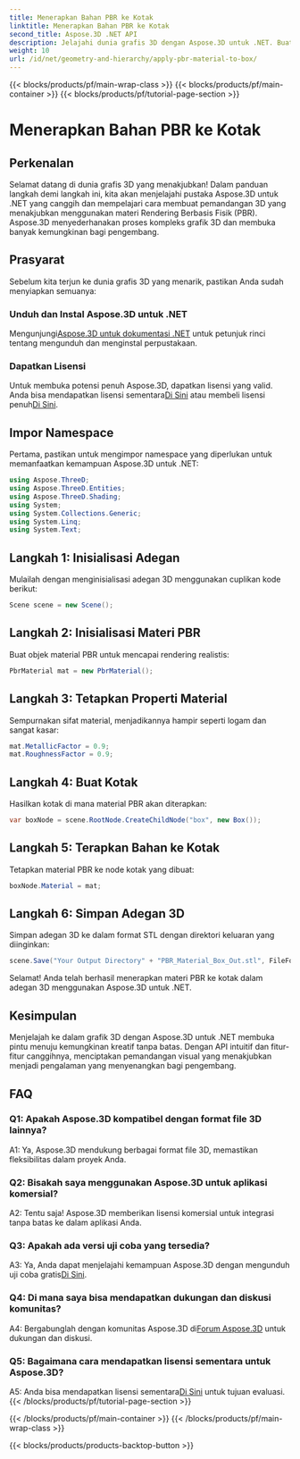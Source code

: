 ```yaml
---
title: Menerapkan Bahan PBR ke Kotak
linktitle: Menerapkan Bahan PBR ke Kotak
second_title: Aspose.3D .NET API
description: Jelajahi dunia grafis 3D dengan Aspose.3D untuk .NET. Buat adegan yang imersif dengan mudah menggunakan materi Rendering Berbasis Fisik.
weight: 10
url: /id/net/geometry-and-hierarchy/apply-pbr-material-to-box/
---
```


{{< blocks/products/pf/main-wrap-class >}}
{{< blocks/products/pf/main-container >}}
{{< blocks/products/pf/tutorial-page-section >}}

# Menerapkan Bahan PBR ke Kotak

## Perkenalan

Selamat datang di dunia grafis 3D yang menakjubkan! Dalam panduan langkah demi langkah ini, kita akan menjelajahi pustaka Aspose.3D untuk .NET yang canggih dan mempelajari cara membuat pemandangan 3D yang menakjubkan menggunakan materi Rendering Berbasis Fisik (PBR). Aspose.3D menyederhanakan proses kompleks grafik 3D dan membuka banyak kemungkinan bagi pengembang.

## Prasyarat

Sebelum kita terjun ke dunia grafis 3D yang menarik, pastikan Anda sudah menyiapkan semuanya:

### Unduh dan Instal Aspose.3D untuk .NET

 Mengunjungi[Aspose.3D untuk dokumentasi .NET](https://reference.aspose.com/3d/net/) untuk petunjuk rinci tentang mengunduh dan menginstal perpustakaan.

### Dapatkan Lisensi

Untuk membuka potensi penuh Aspose.3D, dapatkan lisensi yang valid. Anda bisa mendapatkan lisensi sementara[Di Sini](https://purchase.aspose.com/temporary-license/) atau membeli lisensi penuh[Di Sini](https://purchase.aspose.com/buy).

## Impor Namespace

Pertama, pastikan untuk mengimpor namespace yang diperlukan untuk memanfaatkan kemampuan Aspose.3D untuk .NET:

```csharp
using Aspose.ThreeD;
using Aspose.ThreeD.Entities;
using Aspose.ThreeD.Shading;
using System;
using System.Collections.Generic;
using System.Linq;
using System.Text;
```

## Langkah 1: Inisialisasi Adegan

Mulailah dengan menginisialisasi adegan 3D menggunakan cuplikan kode berikut:

```csharp
Scene scene = new Scene();
```

## Langkah 2: Inisialisasi Materi PBR

Buat objek material PBR untuk mencapai rendering realistis:

```csharp
PbrMaterial mat = new PbrMaterial();
```

## Langkah 3: Tetapkan Properti Material

Sempurnakan sifat material, menjadikannya hampir seperti logam dan sangat kasar:

```csharp
mat.MetallicFactor = 0.9;
mat.RoughnessFactor = 0.9;
```

## Langkah 4: Buat Kotak

Hasilkan kotak di mana material PBR akan diterapkan:

```csharp
var boxNode = scene.RootNode.CreateChildNode("box", new Box());
```

## Langkah 5: Terapkan Bahan ke Kotak

Tetapkan material PBR ke node kotak yang dibuat:

```csharp
boxNode.Material = mat;
```

## Langkah 6: Simpan Adegan 3D

Simpan adegan 3D ke dalam format STL dengan direktori keluaran yang diinginkan:

```csharp
scene.Save("Your Output Directory" + "PBR_Material_Box_Out.stl", FileFormat.STLASCII);
```

Selamat! Anda telah berhasil menerapkan materi PBR ke kotak dalam adegan 3D menggunakan Aspose.3D untuk .NET.

## Kesimpulan

Menjelajah ke dalam grafik 3D dengan Aspose.3D untuk .NET membuka pintu menuju kemungkinan kreatif tanpa batas. Dengan API intuitif dan fitur-fitur canggihnya, menciptakan pemandangan visual yang menakjubkan menjadi pengalaman yang menyenangkan bagi pengembang.

## FAQ

### Q1: Apakah Aspose.3D kompatibel dengan format file 3D lainnya?

A1: Ya, Aspose.3D mendukung berbagai format file 3D, memastikan fleksibilitas dalam proyek Anda.

### Q2: Bisakah saya menggunakan Aspose.3D untuk aplikasi komersial?

A2: Tentu saja! Aspose.3D memberikan lisensi komersial untuk integrasi tanpa batas ke dalam aplikasi Anda.

### Q3: Apakah ada versi uji coba yang tersedia?

 A3: Ya, Anda dapat menjelajahi kemampuan Aspose.3D dengan mengunduh uji coba gratis[Di Sini](https://releases.aspose.com/).

### Q4: Di mana saya bisa mendapatkan dukungan dan diskusi komunitas?

 A4: Bergabunglah dengan komunitas Aspose.3D di[Forum Aspose.3D](https://forum.aspose.com/c/3d/18) untuk dukungan dan diskusi.

### Q5: Bagaimana cara mendapatkan lisensi sementara untuk Aspose.3D?

 A5: Anda bisa mendapatkan lisensi sementara[Di Sini](https://purchase.aspose.com/temporary-license/) untuk tujuan evaluasi.
{{< /blocks/products/pf/tutorial-page-section >}}

{{< /blocks/products/pf/main-container >}}
{{< /blocks/products/pf/main-wrap-class >}}

{{< blocks/products/products-backtop-button >}}
